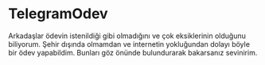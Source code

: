 # TelegramOdev
Arkadaşlar ödevin istenildiği gibi olmadığını ve çok eksiklerinin olduğunu biliyorum.
Şehir dışında olmamdan ve internetin yokluğundan dolayı böyle bir ödev yapabildim.
Bunları göz önünde bulundurarak bakarsanız sevinirim.
